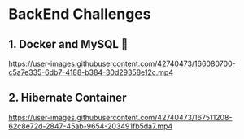 # BackEnd Challenges

## 1. Docker and MySQL 🐳

https://user-images.githubusercontent.com/42740473/166080700-c5a7e335-6db7-4188-b384-30d29358e12c.mp4


## 2. Hibernate Container

https://user-images.githubusercontent.com/42740473/167511208-62c8e72d-2847-45ab-9654-203491fb5da7.mp4

